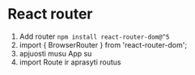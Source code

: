 # React router

1. Add router `npm install react-router-dom@^5`
2. import { BrowserRouter } from 'react-router-dom';
3. apjuosti musu App su <BrowserRouter></BrowserRouter>
4. import Route ir aprasyti routus
